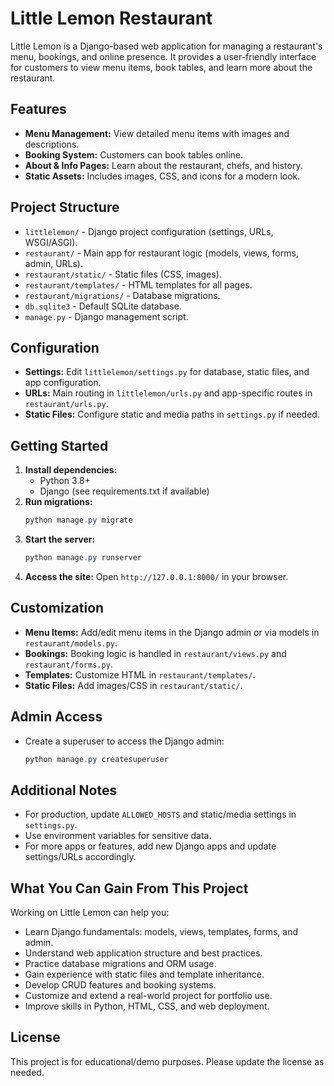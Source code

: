 # Little Lemon Restaurant

Little Lemon is a Django-based web application for managing a restaurant's menu, bookings, and online presence. It provides a user-friendly interface for customers to view menu items, book tables, and learn more about the restaurant.

## Features
- **Menu Management:** View detailed menu items with images and descriptions.
- **Booking System:** Customers can book tables online.
- **About & Info Pages:** Learn about the restaurant, chefs, and history.
- **Static Assets:** Includes images, CSS, and icons for a modern look.

## Project Structure
- `littlelemon/` - Django project configuration (settings, URLs, WSGI/ASGI).
- `restaurant/` - Main app for restaurant logic (models, views, forms, admin, URLs).
- `restaurant/static/` - Static files (CSS, images).
- `restaurant/templates/` - HTML templates for all pages.
- `restaurant/migrations/` - Database migrations.
- `db.sqlite3` - Default SQLite database.
- `manage.py` - Django management script.

## Configuration
- **Settings:** Edit `littlelemon/settings.py` for database, static files, and app configuration.
- **URLs:** Main routing in `littlelemon/urls.py` and app-specific routes in `restaurant/urls.py`.
- **Static Files:** Configure static and media paths in `settings.py` if needed.

## Getting Started
1. **Install dependencies:**
   - Python 3.8+
   - Django (see requirements.txt if available)
2. **Run migrations:**
   ```powershell
   python manage.py migrate
   ```
3. **Start the server:**
   ```powershell
   python manage.py runserver
   ```
4. **Access the site:**
   Open `http://127.0.0.1:8000/` in your browser.

## Customization
- **Menu Items:** Add/edit menu items in the Django admin or via models in `restaurant/models.py`.
- **Bookings:** Booking logic is handled in `restaurant/views.py` and `restaurant/forms.py`.
- **Templates:** Customize HTML in `restaurant/templates/`.
- **Static Files:** Add images/CSS in `restaurant/static/`.

## Admin Access
- Create a superuser to access the Django admin:
  ```powershell
  python manage.py createsuperuser
  ```

## Additional Notes
- For production, update `ALLOWED_HOSTS` and static/media settings in `settings.py`.
- Use environment variables for sensitive data.
- For more apps or features, add new Django apps and update settings/URLs accordingly.

## What You Can Gain From This Project
Working on Little Lemon can help you:
- Learn Django fundamentals: models, views, templates, forms, and admin.
- Understand web application structure and best practices.
- Practice database migrations and ORM usage.
- Gain experience with static files and template inheritance.
- Develop CRUD features and booking systems.
- Customize and extend a real-world project for portfolio use.
- Improve skills in Python, HTML, CSS, and web deployment.

## License
This project is for educational/demo purposes. Please update the license as needed.

